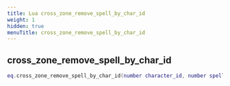 ```yaml
---
title: Lua cross_zone_remove_spell_by_char_id
weight: 1
hidden: true
menuTitle: cross_zone_remove_spell_by_char_id
---
```

## cross_zone_remove_spell_by_char_id
```lua
eq.cross_zone_remove_spell_by_char_id(number character_id, number spell_id) -- void
```